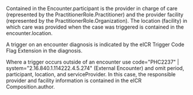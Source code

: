 Contained in the Encounter.participant is the provider in charge of care (represented by the PractitionerRole.Practitioner) and the provider facility (represented by the PractitionerRole.Organization). The location (facility) in which care was provided when the case was triggered is contained in the encounter.location.

A trigger on an encounter diagnosis is indicated by the eICR Trigger Code Flag Extension in the diagnosis.

Where a trigger occurs outside of an encounter use code="PHC2237" \| system="2.16.840.1.114222.4.5.274" (External Encounter) and omit period, participant, location, and serviceProvider. In this case, the responsible provider and facility information is contained in the eICR Composition.author.